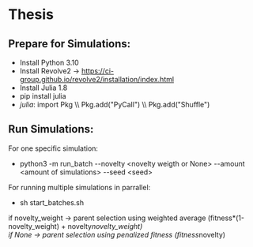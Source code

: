 # Thesis
 
## Prepare for Simulations:
- Install Python 3.10
- Install Revolve2 -> https://ci-group.github.io/revolve2/installation/index.html
- Install Julia 1.8
- pip install julia
- _julia_: import Pkg \\\\ Pkg.add("PyCall") \\\\ Pkg.add("Shuffle")

## Run Simulations:
For one specific simulation:
- python3 -m run_batch --novelty \<novelty weigth or None\> --amount \<amount of simulations\> --seed \<seed\><br/>
 
For running multiple simulations in parrallel:
- sh start_batches.sh 

if novelty\_weight -> parent selection using weighted average (fitness*(1-novelty\_weight) + novelty*novelty\_weight) </br>
if None -> parent selection using penalized fitness (fitness*novelty)
